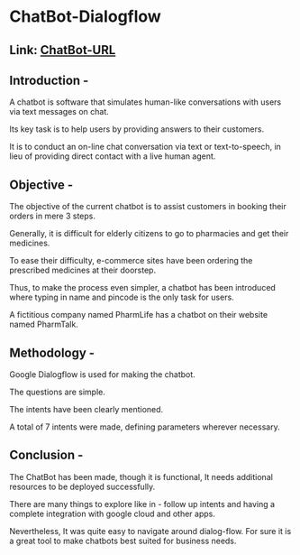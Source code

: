 # ChatBot-Dialogflow
## Link: [ChatBot-URL](https://bot.dialogflow.com/71796935-8687-4cfc-a773-38376df5f54a)

## Introduction - 

A chatbot is software that simulates human-like conversations with users via text messages on chat. 

Its key task is to help users by providing answers to their customers. 

It is to conduct an on-line chat conversation via text or text-to-speech, in lieu of providing direct contact with a live human agent. 

## Objective - 

The objective of the current chatbot is to assist customers in booking their orders in mere 3 steps. 

Generally, it is difficult for elderly citizens to go to pharmacies and get their medicines. 

To ease their difficulty, e-commerce sites have been ordering the prescribed medicines at their doorstep. 

Thus, to make the process even simpler, a chatbot has been introduced where typing in name and pincode is the only task for users. 

A fictitious company named PharmLife has a chatbot on their website named PharmTalk. 

## Methodology - 

Google Dialogflow is used for making the chatbot.

The questions are simple.

The intents have been clearly mentioned.

A total of 7 intents were made, defining parameters wherever necessary.

## Conclusion - 

The ChatBot has been made, though it is functional, It needs additional resources to be deployed successfully. 

There are many things to explore like in - follow up intents and having a complete integration with google cloud and other apps. 

Nevertheless, It was quite easy to navigate around dialog-flow. For sure it is a great tool to make chatbots best suited for business needs. 
















































